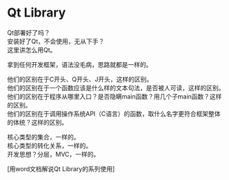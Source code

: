 # Qt Library  

Qt部署好了吗？  
安装好了Qt，不会使用，无从下手？  
这里讲怎么用Qt。  

拿到任何开发框架，语法没毛病，思路就都是一样的。  

他们的区别在于C开头、Q开头、J开头，这样的区别。  
他们的区别在于一个函数应该是什么样的文本句法，是否被人可读，这样的区别。  
他们的区别在于程序从哪里入口？是否隐瞒main函数？用几个子main函数？这样的区别。  
他们的区别在于调用操作系统API（C语言）的函数，取什么名字更符合框架整体的体统？这样的区别。  

核心类型的集合，一样的。  
核心类型的转化关系，一样的。  
开发思想？分层，MVC，一样的。  

[用word文档解说Qt Library的系列使用]